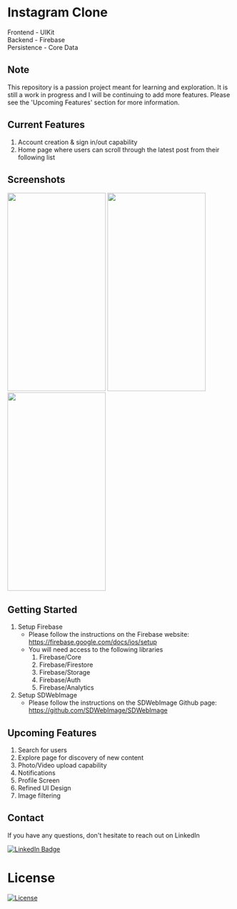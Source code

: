 # Instagram Clone

Frontend - UIKit </br>
Backend - Firebase </br>
Persistence - Core Data

## Note
This repository is a passion project meant for learning and exploration. It is still a work in progress and I will be continuing to add more features. Please see the 'Upcoming Features' section for more information.

## Current Features
1. Account creation & sign in/out capability
2. Home page where users can scroll through the latest post from their following list

## Screenshots
<img src="https://github.com/jungchoii98/Instagram/assets/31357887/01c390d6-b4c0-4381-9313-35bb2c25637e" width="220" height="444"/>
<img src="https://github.com/jungchoii98/Instagram/assets/31357887/2875321a-bc78-4e6d-8050-ed12ac49f0d5" width="220" height="444"/>
<img src="https://github.com/jungchoii98/Instagram/assets/31357887/ca90d077-6bfa-4eb1-ba7f-15253150281c" width="220" height="444"/>

## Getting Started
1. Setup Firebase
   * Please follow the instructions on the Firebase website: https://firebase.google.com/docs/ios/setup
   * You will need access to the following libraries
     1. Firebase/Core
     2. Firebase/Firestore
     3. Firebase/Storage
     4. Firebase/Auth
     5. Firebase/Analytics
2. Setup SDWebImage
   * Please follow the instructions on the SDWebImage Github page: https://github.com/SDWebImage/SDWebImage

## Upcoming Features
1. Search for users
2. Explore page for discovery of new content
3. Photo/Video upload capability
4. Notifications
5. Profile Screen
6. Refined UI Design
7. Image filtering

## Contact
If you have any questions, don't hesitate to reach out on LinkedIn </br>
<div id="badges">
  <a href="https://www.linkedin.com/in/jungchoi343/">
    <img src="https://img.shields.io/badge/LinkedIn-blue?style=for-the-badge&logo=linkedin&logoColor=white" alt="LinkedIn Badge"/>
  </a>
</div>

# License

[![License](https://img.shields.io/badge/License-Apache_2.0-blue.svg)](https://opensource.org/licenses/Apache-2.0)





